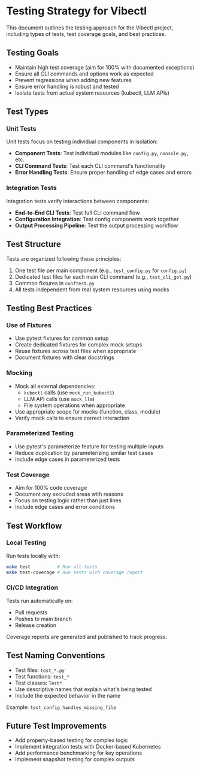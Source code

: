 # Testing Strategy for Vibectl

This document outlines the testing approach for the Vibectl project, including types
of tests, test coverage goals, and best practices.

## Testing Goals

- Maintain high test coverage (aim for 100% with documented exceptions)
- Ensure all CLI commands and options work as expected
- Prevent regressions when adding new features
- Ensure error handling is robust and tested
- Isolate tests from actual system resources (kubectl, LLM APIs)

## Test Types

### Unit Tests

Unit tests focus on testing individual components in isolation:

- **Component Tests**: Test individual modules like `config.py`, `console.py`, etc.
- **CLI Command Tests**: Test each CLI command's functionality
- **Error Handling Tests**: Ensure proper handling of edge cases and errors

### Integration Tests

Integration tests verify interactions between components:

- **End-to-End CLI Tests**: Test full CLI command flow
- **Configuration Integration**: Test config components work together
- **Output Processing Pipeline**: Test the output processing workflow

## Test Structure

Tests are organized following these principles:

1. One test file per main component (e.g., `test_config.py` for `config.py`)
2. Dedicated test files for each main CLI command (e.g., `test_cli_get.py`)
3. Common fixtures in `conftest.py`
4. All tests independent from real system resources using mocks

## Testing Best Practices

### Use of Fixtures

- Use pytest fixtures for common setup
- Create dedicated fixtures for complex mock setups
- Reuse fixtures across test files when appropriate
- Document fixtures with clear docstrings

### Mocking

- Mock all external dependencies:
  - `kubectl` calls (use `mock_run_kubectl`)
  - LLM API calls (use `mock_llm`)
  - File system operations when appropriate
- Use appropriate scope for mocks (function, class, module)
- Verify mock calls to ensure correct interaction

### Parameterized Testing

- Use pytest's parameterize feature for testing multiple inputs
- Reduce duplication by parameterizing similar test cases
- Include edge cases in parameterized tests

### Test Coverage

- Aim for 100% code coverage
- Document any excluded areas with reasons
- Focus on testing logic rather than just lines
- Include edge cases and error conditions

## Test Workflow

### Local Testing

Run tests locally with:

```bash
make test          # Run all tests
make test-coverage # Run tests with coverage report
```

### CI/CD Integration

Tests run automatically on:
- Pull requests
- Pushes to main branch
- Release creation

Coverage reports are generated and published to track progress.

## Test Naming Conventions

- Test files: `test_*.py`
- Test functions: `test_*`
- Test classes: `Test*`
- Use descriptive names that explain what's being tested
- Include the expected behavior in the name

Example: `test_config_handles_missing_file`

## Future Test Improvements

- Add property-based testing for complex logic
- Implement integration tests with Docker-based Kubernetes
- Add performance benchmarking for key operations
- Implement snapshot testing for complex outputs 